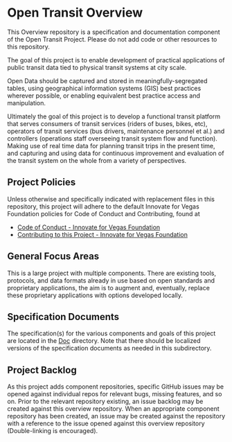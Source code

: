 <!--
 Copyright (C) 2022 Innovate for Vegas Foundation
 
 This file is part of ov-open-transit.
 
 ov-open-transit is free software: you can redistribute it and/or modify
 it under the terms of the GNU General Public License as published by
 the Free Software Foundation, either version 3 of the License, or
 (at your option) any later version.
 
 ov-open-transit is distributed in the hope that it will be useful,
 but WITHOUT ANY WARRANTY; without even the implied warranty of
 MERCHANTABILITY or FITNESS FOR A PARTICULAR PURPOSE.  See the
 GNU General Public License for more details.
 
 You should have received a copy of the GNU General Public License
 along with ov-open-transit.  If not, see <http://www.gnu.org/licenses/>.
-->

# Open Transit Overview

This Overview repository is a specification and documentation component of the Open Transit Project. Please do not add code or other resources to this repository.

The goal of this project is to enable development of practical applications of public transit data tied to physical transit systems at city scale.

Open Data should be captured and stored in meaningfully-segregated tables, using geographical information systems (GIS) best practices wherever possible, or enabling equivalent best practice access and manipulation.

Ultimately the goal of this project is to develop a functional transit platform that serves consumers of transit services (riders of buses, bikes, etc), operators of transit services (bus drivers, maintenance personnel et al.) and controllers (operations staff overseeing transit system flow and function). Making use of real time data for planning transit trips in the present time, and capturing and using data for continuous improvement and evaluation of the transit system on the whole from a variety of perspectives.

## Project Policies

Unless otherwise and specifically indicated with replacement files in this repository, this project will adhere to the default Innovate for Vegas Foundation policies for Code of Conduct and Contributing, found at

* [Code of Conduct - Innovate for Vegas Foundation](https://github.com/CodeForVegas/.github/blob/main/CODE_OF_CONDUCT.md)
* [Contributing to this Project - Innovate for Vegas Foundation](https://github.com/CodeForVegas/.github/blob/main/CONTRIBUTING.md)

## General Focus Areas

This is a large project with multiple components. There are existing tools, protocols, and data formats already in use based on open standards and proprietary applications, the aim is to augment and, eventually, replace these proprietary applications with options developed locally.

## Specification Documents

The specification(s) for the various components and goals of this project are located in the [Doc](doc/README.md) directory. Note that there should be localized versions of the specification documents as needed in this subdirectory.

## Project Backlog

As this project adds component repositories, specific GitHub issues may be opened against individual repos for relevant bugs, missing features, and so on. Prior to the relevant repository existing, an issue backlog may be created against this overview repository. When an appropriate component repository has been created, an issue may be created against the repository with a reference to the issue opened against this overview repository (Double-linking is encouraged).
